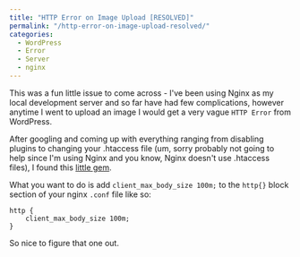 ```yaml
---
title: "HTTP Error on Image Upload [RESOLVED]"
permalink: "/http-error-on-image-upload-resolved/"
categories:
  - WordPress
  - Error
  - Server
  - nginx
---
```


This was a fun little issue to come across - I've been using Nginx as my local development server and so far have had few complications, however anytime I went to upload an image I would get a very vague `HTTP Error` from WordPress.

After googling and coming up with everything ranging from disabling plugins to changing your .htaccess file (um, sorry probably not going to help since I'm using Nginx and you know, Nginx doesn't use .htaccess files), I found this <a href="http://wordpress.org/support/topic/http-error-on-image-uploader-1">little gem</a>.

What you want to do is add `client_max_body_size 100m;` to the `http{}` block section of your nginx `.conf` file like so:

```nginx
http {
	client_max_body_size 100m;
}
```

So nice to figure that one out.